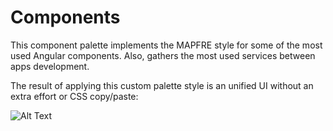 # Components  

This component palette implements the MAPFRE style for some of the most used Angular components. Also, gathers the most used services between apps development.  

The result of applying this custom palette style is an unified UI without an extra effort or CSS copy/paste:  

![Alt Text](../compodoc/compodoc-assets/custom-palette-form.gif)
